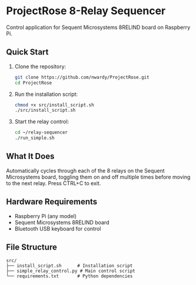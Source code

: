 # ProjectRose 8-Relay Sequencer

Control application for Sequent Microsystems 8RELIND board on Raspberry Pi.

## Quick Start

1. Clone the repository:
   ```bash
   git clone https://github.com/nwardy/ProjectRose.git
   cd ProjectRose
   ```

2. Run the installation script:
   ```bash
   chmod +x src/install_script.sh
   ./src/install_script.sh
   ```

3. Start the relay control:
   ```bash
   cd ~/relay-sequencer
   ./run_simple.sh
   ```

## What It Does

Automatically cycles through each of the 8 relays on the Sequent Microsystems board, toggling them on and off multiple times before moving to the next relay. Press CTRL+C to exit.

## Hardware Requirements

- Raspberry Pi (any model)
- Sequent Microsystems 8RELIND board
- Bluetooth USB keyboard for control

## File Structure

```
src/
├── install_script.sh      # Installation script
├── simple_relay_control.py # Main control script
└── requirements.txt       # Python dependencies
```